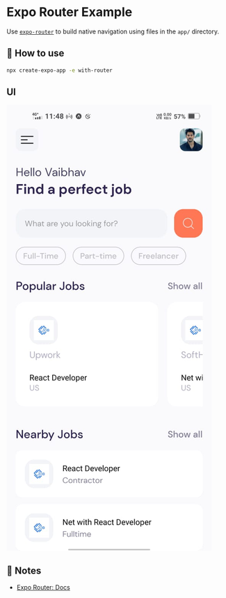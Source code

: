 # Expo Router Example

Use [`expo-router`](https://docs.expo.dev/router/introduction/) to build native navigation using files in the `app/` directory.

## 🚀 How to use

```sh
npx create-expo-app -e with-router
```
## UI
<div>
  <img src="app-1.jpg" alt="mobile View" size="100">
</div>

## 📝 Notes

- [Expo Router: Docs](https://docs.expo.dev/router/introduction/)
